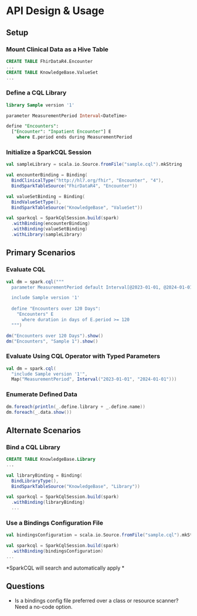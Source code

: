 # API Design & Usage
## Setup

### Mount Clinical Data as a Hive Table
```sql
CREATE TABLE FhirDataR4.Encounter
...
CREATE TABLE KnowledgeBase.ValueSet
...
```

### Define a CQL Library
```sql
library Sample version '1'

parameter MeasurementPeriod Interval<DateTime>

define "Encounters":
  ["Encounter": "Inpatient Encounter"] E
    where E.period ends during MeasurementPeriod
```

### Initialize a SparkCQL Session
```scala
val sampleLibrary = scala.io.Source.fromFile("sample.cql").mkString

val encounterBinding = Binding(
  BindClinicalType("http://hl7.org/fhir", "Encounter", "4"),
  BindSparkTableSource("FhirDataR4", "Encounter"))

val valueSetBinding = Binding(
  BindValueSetType(),
  BindSparkTableSource("KnowledgeBase", "ValueSet"))

val sparkcql = SparkCqlSession.build(spark)
  .withBinding(encounterBinding)
  .withBinding(valueSetBinding)
  .withLibrary(sampleLibrary)
```

## Primary Scenarios
### Evaluate CQL
```scala
val dm = spark.cql("""
  parameter MeasurementPeriod default Interval[@2023-01-01, @2024-01-01)

  include Sample version '1'
  
  define "Encounters over 120 Days":
    "Encounters" E
      where duration in days of E.period >= 120
  """)

dm("Encounters over 120 Days").show()
dm("Encounters", "Sample 1").show()
```

### Evaluate Using CQL Operator with Typed Parameters
```scala
val dm = spark.cql(
  "include Sample version '1'",
  Map("MeasurementPeriod", Interval("2023-01-01", "2024-01-01")))
```

### Enumerate Defined Data
```scala
dm.foreach(println(_.define.library + _.define.name))
dm.foreach(_.data.show())
```

## Alternate Scenarios
### Bind a CQL Library
```sql
CREATE TABLE KnowledgeBase.Library
...
```

```scala
val libraryBinding = Binding(
  BindLibraryType(),
  BindSparkTableSource("KnowledgeBase", "Library"))

val sparkcql = SparkCqlSession.build(spark)
  .withBinding(libraryBinding)
  ...
```

### Use a Bindings Configuration File
```scala
val bindingsConfiguration = scala.io.Source.fromFile("sample.cql").mkString

val sparkcql = SparkCqlSession.build(spark)
  .withBinding(bindingsConfiguration)
...
```
*SparkCQL will search and automatically apply *
## Questions
- Is a bindings config file preferred over a class or resource scanner? Need a no-code option.